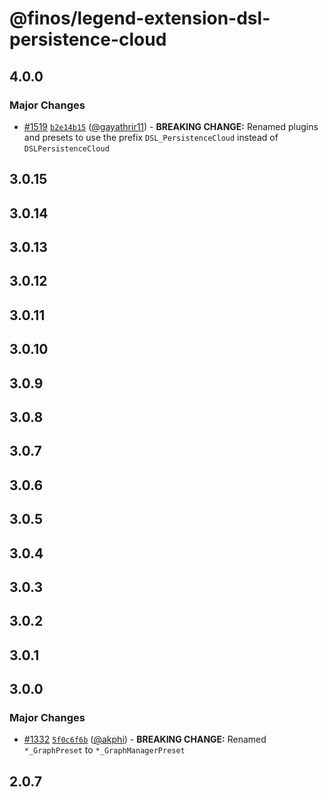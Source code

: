 # @finos/legend-extension-dsl-persistence-cloud

## 4.0.0

### Major Changes

- [#1519](https://github.com/finos/legend-studio/pull/1519) [`b2e14b15`](https://github.com/finos/legend-studio/commit/b2e14b15379eef36e39d906d315fd4fb96472cd6) ([@gayathrir11](https://github.com/gayathrir11)) - **BREAKING CHANGE:** Renamed plugins and presets to use the prefix `DSL_PersistenceCloud` instead of `DSLPersistenceCloud`

## 3.0.15

## 3.0.14

## 3.0.13

## 3.0.12

## 3.0.11

## 3.0.10

## 3.0.9

## 3.0.8

## 3.0.7

## 3.0.6

## 3.0.5

## 3.0.4

## 3.0.3

## 3.0.2

## 3.0.1

## 3.0.0

### Major Changes

- [#1332](https://github.com/finos/legend-studio/pull/1332) [`5f0c6f6b`](https://github.com/finos/legend-studio/commit/5f0c6f6b40ece8a3b87c32b52f15f542fe68f7d4) ([@akphi](https://github.com/akphi)) - **BREAKING CHANGE:** Renamed `*_GraphPreset` to `*_GraphManagerPreset`

## 2.0.7
